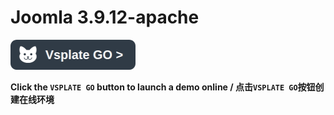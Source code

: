 # Joomla 3.9.12-apache

<a href="https://www.vsplate.com/?docker-compose=https://github.com/vsplate/dcenvs/joomla/3.9.12-apache"><img alt="VSPLATE GO" src="https://raw.githubusercontent.com/vsplate/images/master/vsgo_btn.png" width="200px"></a>

**Click the `VSPLATE GO` button to launch a demo online / 点击`VSPLATE GO`按钮创建在线环境**